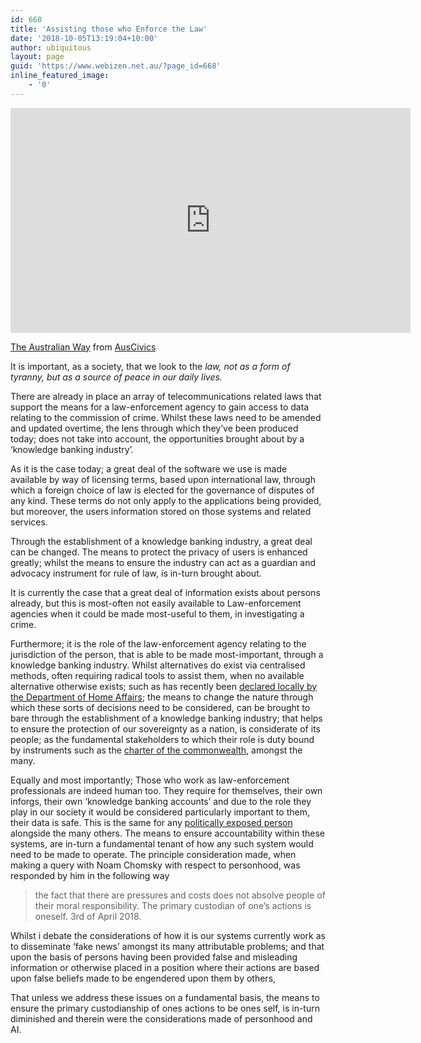```yaml
---
id: 668
title: 'Assisting those who Enforce the Law'
date: '2018-10-05T13:19:04+10:00'
author: ubiquitous
layout: page
guid: 'https://www.webizen.net.au/?page_id=668'
inline_featured_image:
    - '0'
---
```


<iframe allowfullscreen="allowfullscreen" frameborder="0" height="360" loading="lazy" src="https://player.vimeo.com/video/30416090" width="640"></iframe>

[The Australian Way](https://vimeo.com/30416090) from [AusCivics](https://vimeo.com/auscivics)

It is important, as a society, that we look to the *law, not as a form of tyranny, but as a source of peace in our daily lives.*

There are already in place an array of telecommunications related laws that support the means for a law-enforcement agency to gain access to data relating to the commission of crime. Whilst these laws need to be amended and updated overtime, the lens through which they’ve been produced today; does not take into account, the opportunities brought about by a ‘knowledge banking industry’.

As it is the case today; a great deal of the software we use is made available by way of licensing terms, based upon international law, through which a foreign choice of law is elected for the governance of disputes of any kind. These terms do not only apply to the applications being provided, but moreover, the users information stored on those systems and related services.

Through the establishment of a knowledge banking industry, a great deal can be changed. The means to protect the privacy of users is enhanced greatly; whilst the means to ensure the industry can act as a guardian and advocacy instrument for rule of law, is in-turn brought about.

It is currently the case that a great deal of information exists about persons already, but this is most-often not easily available to Law-enforcement agencies when it could be made most-useful to them, in investigating a crime.

Furthermore; it is the role of the law-enforcement agency relating to the jurisdiction of the person, that is able to be made most-important, through a knowledge banking industry. Whilst alternatives do exist via centralised methods, often requiring radical tools to assist them, when no available alternative otherwise exists; such as has recently been [declared locally by the Department of Home Affairs](https://www.homeaffairs.gov.au/about/national-security/five-country-ministerial-2018); the means to change the nature through which these sorts of decisions need to be considered, can be brought to bare through the establishment of a knowledge banking industry; that helps to ensure the protection of our sovereignty as a nation, is considerate of its people; as the fundamental stakeholders to which their role is duty bound by instruments such as the [charter of the commonwealth](http://thecommonwealth.org/our-charter), amongst the many.

Equally and most importantly; Those who work as law-enforcement professionals are indeed human too. They require for themselves, their own inforgs, their own ‘knowledge banking accounts’ and due to the role they play in our society it would be considered particularly important to them, their data is safe. This is the same for any [politically exposed person](https://en.wikipedia.org/wiki/Politically_exposed_person) alongside the many others. The means to ensure accountability within these systems, are in-turn a fundamental tenant of how any such system would need to be made to operate. The principle consideration made, when making a query with Noam Chomsky with respect to personhood, was responded by him in the following way

> the fact that there are pressures and costs does not absolve people of their moral responsibility. The primary custodian of one’s actions is oneself. 3rd of April 2018.

Whilst i debate the considerations of how it is our systems currently work as to disseminate ‘fake news’ amongst its many attributable problems; and that upon the basis of persons having been provided false and misleading information or otherwise placed in a position where their actions are based upon false beliefs made to be engendered upon them by others,

That unless we address these issues on a fundamental basis, the means to ensure the primary custodianship of ones actions to be ones self, is in-turn diminished and therein were the considerations made of personhood and AI.